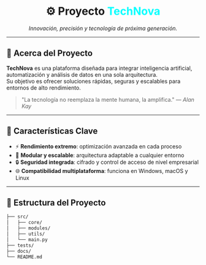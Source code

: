 <!-- Encabezado principal -->
<h1 align="center">⚙️ Proyecto <span style="color:#00FFFF;">TechNova</span></h1>
<p align="center">
  <i>Innovación, precisión y tecnología de próxima generación.</i>
</p>

---

## 🧠 Acerca del Proyecto
**TechNova** es una plataforma diseñada para integrar inteligencia artificial, automatización y análisis de datos en una sola arquitectura.  
Su objetivo es ofrecer soluciones rápidas, seguras y escalables para entornos de alto rendimiento.

> "La tecnología no reemplaza la mente humana, la amplifica." — *Alan Kay*

---

## 🚀 Características Clave
- ⚡ **Rendimiento extremo**: optimización avanzada en cada proceso  
- 🧩 **Modular y escalable**: arquitectura adaptable a cualquier entorno  
- 🔒 **Seguridad integrada**: cifrado y control de acceso de nivel empresarial  
- 🌐 **Compatibilidad multiplataforma**: funciona en Windows, macOS y Linux  

---

## 🧩 Estructura del Proyecto
```bash
├── src/
│   ├── core/
│   ├── modules/
│   ├── utils/
│   └── main.py
├── tests/
├── docs/
└── README.md
